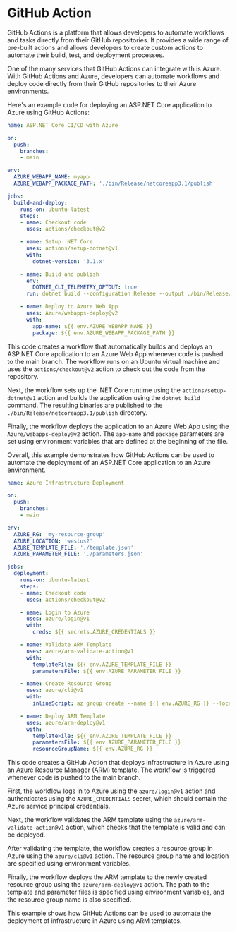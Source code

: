 # GitHub Action

GitHub Actions is a platform that allows developers to automate workflows and tasks directly from their GitHub repositories. It provides a wide range of pre-built actions and allows developers to create custom actions to automate their build, test, and deployment processes.

One of the many services that GitHub Actions can integrate with is Azure. With GitHub Actions and Azure, developers can automate workflows and deploy code directly from their GitHub repositories to their Azure environments.

Here's an example code for deploying an ASP.NET Core application to Azure using GitHub Actions:

```yaml
name: ASP.NET Core CI/CD with Azure

on:
  push:
    branches:
    - main

env:
  AZURE_WEBAPP_NAME: myapp
  AZURE_WEBAPP_PACKAGE_PATH: './bin/Release/netcoreapp3.1/publish'

jobs:
  build-and-deploy:
    runs-on: ubuntu-latest
    steps:
    - name: Checkout code
      uses: actions/checkout@v2

    - name: Setup .NET Core
      uses: actions/setup-dotnet@v1
      with:
        dotnet-version: '3.1.x'

    - name: Build and publish
      env:
        DOTNET_CLI_TELEMETRY_OPTOUT: true
      run: dotnet build --configuration Release --output ./bin/Release/netcoreapp3.1/publish

    - name: Deploy to Azure Web App
      uses: Azure/webapps-deploy@v2
      with:
        app-name: ${{ env.AZURE_WEBAPP_NAME }}
        package: ${{ env.AZURE_WEBAPP_PACKAGE_PATH }}
```

This code creates a workflow that automatically builds and deploys an ASP.NET Core application to an Azure Web App whenever code is pushed to the main branch. The workflow runs on an Ubuntu virtual machine and uses the `actions/checkout@v2` action to check out the code from the repository.

Next, the workflow sets up the .NET Core runtime using the `actions/setup-dotnet@v1` action and builds the application using the `dotnet build` command. The resulting binaries are published to the `./bin/Release/netcoreapp3.1/publish` directory.

Finally, the workflow deploys the application to an Azure Web App using the `Azure/webapps-deploy@v2` action. The `app-name` and `package` parameters are set using environment variables that are defined at the beginning of the file.

Overall, this example demonstrates how GitHub Actions can be used to automate the deployment of an ASP.NET Core application to an Azure environment.

```yaml
name: Azure Infrastructure Deployment

on:
  push:
    branches:
    - main

env:
  AZURE_RG: 'my-resource-group'
  AZURE_LOCATION: 'westus2'
  AZURE_TEMPLATE_FILE: './template.json'
  AZURE_PARAMETER_FILE: './parameters.json'

jobs:
  deployment:
    runs-on: ubuntu-latest
    steps:
    - name: Checkout code
      uses: actions/checkout@v2

    - name: Login to Azure
      uses: azure/login@v1
      with:
        creds: ${{ secrets.AZURE_CREDENTIALS }}

    - name: Validate ARM Template
      uses: azure/arm-validate-action@v1
      with:
        templateFile: ${{ env.AZURE_TEMPLATE_FILE }}
        parametersFile: ${{ env.AZURE_PARAMETER_FILE }}

    - name: Create Resource Group
      uses: azure/cli@v1
      with:
        inlineScript: az group create --name ${{ env.AZURE_RG }} --location ${{ env.AZURE_LOCATION }}

    - name: Deploy ARM Template
      uses: azure/arm-deploy@v1
      with:
        templateFile: ${{ env.AZURE_TEMPLATE_FILE }}
        parametersFile: ${{ env.AZURE_PARAMETER_FILE }}
        resourceGroupName: ${{ env.AZURE_RG }}
```

This code creates a GitHub Action that deploys infrastructure in Azure using an Azure Resource Manager (ARM) template. The workflow is triggered whenever code is pushed to the main branch.

First, the workflow logs in to Azure using the `azure/login@v1` action and authenticates using the `AZURE_CREDENTIALS` secret, which should contain the Azure service principal credentials.

Next, the workflow validates the ARM template using the `azure/arm-validate-action@v1` action, which checks that the template is valid and can be deployed.

After validating the template, the workflow creates a resource group in Azure using the `azure/cli@v1` action. The resource group name and location are specified using environment variables.

Finally, the workflow deploys the ARM template to the newly created resource group using the `azure/arm-deploy@v1` action. The path to the template and parameter files is specified using environment variables, and the resource group name is also specified.

This example shows how GitHub Actions can be used to automate the deployment of infrastructure in Azure using ARM templates.
